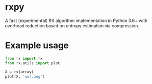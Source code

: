 # rxpy
A fast (experimental) RX algorithm implementation in Python 3.6+ with overhead reduction based on entropy estimation via compression.

# Example usage

```python
from rx import rx
from rx.utils import plot

X = rx(array)
plot(X, 'out.png')
```
